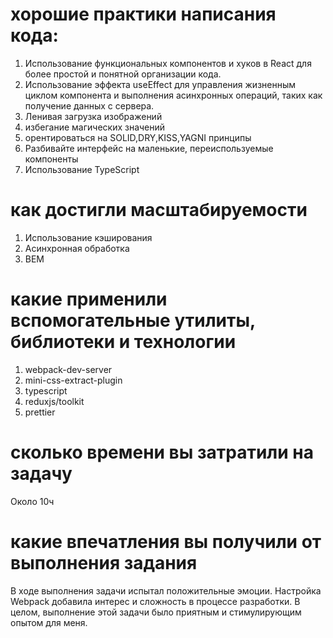 # хорошие практики написания кода:
1. Использование функциональных компонентов и хуков в React для более простой и понятной организации кода.
2. Использование эффекта useEffect для управления жизненным циклом компонента и выполнения асинхронных операций, таких как получение данных с сервера.
3. Ленивая загрузка изображений
4. избегание магических значений
5. орентироваться на SOLID,DRY,KISS,YAGNI принципы 
6. Разбивайте интерфейс на маленькие, переиспользуемые компоненты
7. Использование TypeScript

# как достигли масштабируемости
1. Использование кэширования
2. Асинхронная обработка
3. BEM 

# какие применили вспомогательные утилиты, библиотеки и технологии 
1. webpack-dev-server
2. mini-css-extract-plugin
3. typescript
4. reduxjs/toolkit
5. prettier

# сколько времени вы затратили на задачу 
Около 10ч

# какие впечатления вы получили от выполнения задания
В ходе выполнения задачи испытал положительные эмоции. Настройка Webpack добавила интерес и сложность в процессе разработки. В целом, выполнение этой задачи было приятным и стимулирующим опытом для меня.
